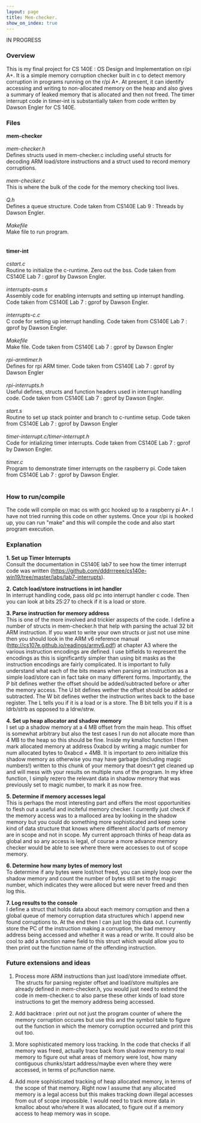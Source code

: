 ```yaml
---
layout: page
title: Mem-checker.
show_on_index: true
---
```

IN PROGRESS
### Overview

This is my final project for CS 140E : OS Design and Implementation on r/pi A+. It is a simple memory corruption checker built in c to detect memory corruption in programs running on the r/pi A+. At present, it can identify accessing and writing to non-allocated memory on the heap and also gives a summary of leaked memory that is allocated and then not freed. The timer interrupt code in timer-int is substantially taken from code written by Dawson Engler for CS 140E.<br />

### Files

**mem-checker**<br />
<br />
*mem-checker.h*<br />
Defines structs used in mem-checker.c including useful structs for decoding ARM load/store instructions and a struct           used to record memory corruptions. <br />
<br />
*mem-checker.c*<br />
This is where the bulk of the code for the memory checking tool lives.<br />
<br />
*Q.h*<br />
Defines a queue structure. Code taken from CS140E Lab 9 : Threads by Dawson Engler. <br />
<br />
*Makefile*<br />
Make file to run program.<br />
<br />
<br />
**timer-int**<br />
<br />
*cstart.c*<br />
Routine to initialize the c-runtime. Zero out the bss. Code taken from CS140E Lab 7 : gprof by Dawson Engler.<br />
<br />
*interrupts-asm.s*<br />
Assembly code for enabling interrupts and setting up interrupt handling. Code taken from CS140E Lab 7 : gprof by Dawson Engler.<br />
<br />
*interrupts-c.c*<br />
C code for setting up interrupt handling. Code taken from CS140E Lab 7 : gprof by Dawson Engler.<br />
<br />
*Makefile*<br />
Make file. Code taken from CS140E Lab 7 : gprof by Dawson Engler<br />
<br />
*rpi-armtimer.h*<br />
Defines for rpi ARM timer. Code taken from CS140E Lab 7 : gprof by Dawson Engler<br />
<br />
*rpi-interrupts.h*<br />
Useful defines, structs and function headers used in interrupt handling code. Code taken from CS140E Lab 7 : gprof by Dawson Engler.<br />
<br />
*start.s*<br />
Routine to set up stack pointer and branch to c-runtime setup. Code taken from CS140E Lab 7 : gprof by Dawson Engler<br />
<br />
*timer-interrupt.c/timer-interrupt.h*<br />
Code for intializing timer interrupts. Code taken from CS140E Lab 7 : gprof by Dawson Engler.<br />
<br />
*timer.c* <br />
Program to demonstrate timer interrupts on the raspberry pi. Code taken from CS140E Lab 7 : gprof by Dawson Engler. <br />
<br />


### How to run/compile

The code will compile on mac os with gcc hooked up to a raspberry pi A+. I have not tried running this code on other systems. Once your r/pi is hooked up, you can run "make" and this will compile the code and also start program execution.<br />

### Explanation

**1. Set up Timer Interrupts**<br />
Consult the documentation in CS140E lab7 to see how the timer interrupt code was written (https://github.com/dddrrreee/cs140e-win19/tree/master/labs/lab7-interrupts).<br />

**2. Catch load/store instructions in int handler**<br />
In interrupt handling code, pass old pc into interrupt handler c code. Then you can look at bits 25:27 to check if it is a load or store. <br />

**3. Parse instruction for memory address**<br />
This is one of the more involved and trickier asspects of the code. I define a number of structs in mem-checker.h that help with parsing the actual 32 bit ARM instruction. If you want to write your own structs or just not use mine then you should look in the ARM v6 reference manual (http://cs107e.github.io/readings/armv6.pdf) at chapter A3 where the various instruction encodings are defined. I use bitfields to represent the encodings as this is significantly simpler than using bit masks as the instruction encodings are fairly complicated. It is important to fully understand what each of the bits means when parsing an instruction as a simple load/store can in fact take on many different forms. Importantly, the P bit defines wether the offset should be added/subtracted before or after the memory access. The U bit defines wether the offset should be added or subtracted. The W bit defines wether the instruction writes back to the base register. The L tells you if it is a load or is a store. The B bit tells you if it is a ldrb/strb as opposed to a ldrw/strw. <br />

**4. Set up heap allocator and shadow memory**<br />
I set up a shadow memory at a 4 MB offset from the main heap. This offset is somewhat arbitrary but also the test cases I run do not allocate more than 4 MB to the heap so this should be fine. Inside my kmalloc function I then mark allocated memory at address 0xabcd by writing a magic number for num allocated bytes to 0xabcd + 4MB. It is important to zero initialize this shadow memory as otherwise you may have garbage (including magic numbers!) written to this chunk of your memory that doesn't get cleaned up and will mess with your results on multiple runs of the program. In my kfree function, I simply rezero the relevant data in shadow memory that was previously set to magic number, to mark it as now free.<br />

**5. Determine if memory accesses legal**<br />
This is perhaps the most interesting part and offers the most opportunities to flesh out a useful and inciteful memory checker. I currently just check if the memory access was to a malloced area by looking in the shadow memory but you could do something more sophisticated and keep some kind of data structure that knows where different alloc'd parts of memory are in scope and not in scope. My current approach thinks of heap data as global and so any access is legal, of course a more advance memory checker would be able to see where there were accesses to out of scope memory.<br />

**6. Determine how many bytes of memory lost**<br />
To determine if any bytes were lost/not freed, you can simply loop over the shadow memory and count the number of bytes still set to the magic number, which indicates they were alloced but were never freed and then log this.<br />

**7. Log results to the console**<br />
I define a struct that holds data about each memory corruption and then a global queue of memory corruption data structures which I append new found corruptions to. At the end then I can just log this data out. I currently store the PC of the instruction making a corruption, the bad memory address being accessed and whether it was a read or write. It could also be cool to add a function name field to this struct which would allow you to then print out the function name of the offending instruction.<br />

### Future extensions and ideas

1. Process more ARM instructions than just load/store immediate offset. The structs for parsing register offset and load/store multiples are already defined in mem-checker.h, you would just need to extend the code in mem-checker.c to also parse these other kinds of load store instructions to get the memory address being accessed. 

2. Add backtrace : print out not just the program counter of where the memory corruption occures but use this and the symbol table to figure out the function in which the memory corruption occurred and print this out too.

3. More sophisticated memory loss tracking. In the code that checks if all memory was freed, actually trace back from shadow memory to real memory to figure out what areas of memory were lost, how many contiguous chunks/start address/maybe even where they were accessed, in terms of pc/function name.

4. Add more sophisticated tracking of heap allocated memory, in terms of the scope of that memory. Right now I assume that any allocated memory is a legal access but this makes tracking down illegal accesses from out of scope impossible. I would need to track more data in kmalloc about who/where it was allocated, to figure out if a memory access to heap memory was in scope.

